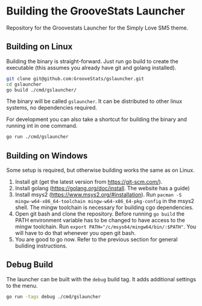 # Building the GrooveStats Launcher

Repository for the Groovestats Launcher for the Simply Love SM5 theme.


## Building on Linux

Building the binary is straight-forward. Just run go build to create the
executable (this assumes you already have git and golang installed).

```sh
git clone git@github.com:GrooveStats/gslauncher.git
cd gslauncher
go build ./cmd/gslauncher/
```

The binary will be called `gslauncher`. It can be distributed to other linux
systems, no dependencies required.

For development you can also take a shortcut for building the binary and
running int in one command.

```sh
go run ./cmd/gslauncher
```


## Building on Windows

Some setup is required, but otherwise building works the same as on Linux.

1. Install git (get the latest version from https://git-scm.com/).
2. Install golang (https://golang.org/doc/install. The website has a guide)
3. Install msys2 (https://www.msys2.org/#installation).
   Run `pacman -S mingw-w64-x86_64-toolchain mingw-w64-x86_64-pkg-config` in
   the msys2 shell. The mingw toolchain is necessary for building cgo
   dependencies.
4. Open git bash and clone the repository. Before running `go build` the PATH
   environment variable has to be changed to have access to the mingw
   toolchain. Run `export PATH="/c/msys64/mingw64/bin/:$PATH"`. You will have
   to do that whenever you open git bash.
5. You are good to go now. Refer to the previous section for general buliding
   instructions.


## Debug Build

The launcher can be built with the `debug` build tag. It adds additional
settings to the menu.

```sh
go run -tags debug ./cmd/gslauncher
```
